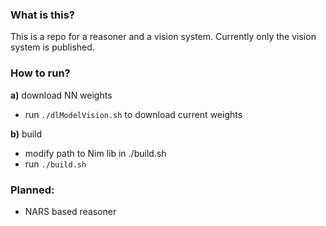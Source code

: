### What is this?

This is a repo for a reasoner and a vision system. Currently only the vision system is published.

### How to run?

**a)** download NN weights <br />

* run `./dlModelVision.sh` to download current weights

**b)** build <br />

* modify path to Nim lib in ./build.sh
* run `./build.sh`

### Planned:

* NARS based reasoner
